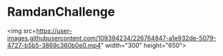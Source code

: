 # RamdanChallenge



<img src=https://user-images.githubusercontent.com/109394234/226764847-a1e932de-5079-4727-b5b5-3869c360b0e0.mp4" width="300" height="650">


